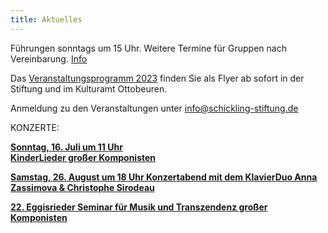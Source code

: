 ```yaml
---
title: Aktuelles
---
```

Führungen sonntags um 15 Uhr.
Weitere Termine für Gruppen nach Vereinbarung. [Info](/fuehrungen/)
  
Das [Veranstaltungsprogramm 2023](/veranstaltungen/2023/) finden Sie als Flyer ab sofort in der Stiftung und im Kulturamt Ottobeuren.
  
Anmeldung zu den Veranstaltungen unter     info@schickling-stiftung.de


KONZERTE:

[**Sonntag, 16. Juli um 11 Uhr  
KinderLieder großer Komponisten**](/veranstaltungen/2023/kinderlieder/)

[**Samstag, 26. August um 18 Uhr Konzertabend mit dem KlavierDuo Anna Zassimova & Christophe Sirodeau**](/veranstaltungen/2023/klavierduo/)

[**22. Eggisrieder Seminar für Musik und Transzendenz großer Komponisten**](/veranstaltungen/2023/seminar2023/)



